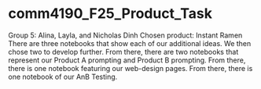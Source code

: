 # comm4190_F25_Product_Task
Group 5: Alina, Layla, and Nicholas Dinh
Chosen product: Instant Ramen
There are three notebooks that show each of our additional ideas. We then chose two to develop further.
From there, there are two notebooks that represent our Product A prompting and Product B prompting.
From there, there is one notebook featuring our web-design pages.
From there, there is one notebook of our AnB Testing.